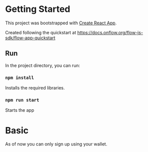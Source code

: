 # Getting Started

This project was bootstrapped with [Create React App](https://github.com/facebook/create-react-app).

Created following the quickstart at https://docs.onflow.org/flow-js-sdk/flow-app-quickstart

## Run

In the project directory, you can run:

### `npm install`

Installs the required libraries.

### `npm run start`

Starts the app

# Basic

As of now you can only sign up using your wallet.
